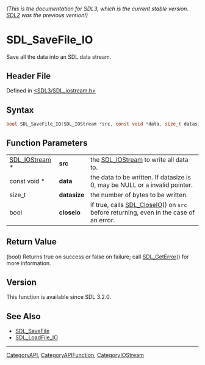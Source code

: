 ###### (This is the documentation for SDL3, which is the current stable version. [SDL2](https://wiki.libsdl.org/SDL2/) was the previous version!)
# SDL_SaveFile_IO

Save all the data into an SDL data stream.

## Header File

Defined in [<SDL3/SDL_iostream.h>](https://github.com/libsdl-org/SDL/blob/main/include/SDL3/SDL_iostream.h)

## Syntax

```c
bool SDL_SaveFile_IO(SDL_IOStream *src, const void *data, size_t datasize, bool closeio);
```

## Function Parameters

|                                |              |                                                                                                      |
| ------------------------------ | ------------ | ---------------------------------------------------------------------------------------------------- |
| [SDL_IOStream](SDL_IOStream) * | **src**      | the [SDL_IOStream](SDL_IOStream) to write all data to.                                               |
| const void *                   | **data**     | the data to be written. If datasize is 0, may be NULL or a invalid pointer.                          |
| size_t                         | **datasize** | the number of bytes to be written.                                                                   |
| bool                           | **closeio**  | if true, calls [SDL_CloseIO](SDL_CloseIO)() on `src` before returning, even in the case of an error. |

## Return Value

(bool) Returns true on success or false on failure; call
[SDL_GetError](SDL_GetError)() for more information.

## Version

This function is available since SDL 3.2.0.

## See Also

- [SDL_SaveFile](SDL_SaveFile)
- [SDL_LoadFile_IO](SDL_LoadFile_IO)

----
[CategoryAPI](CategoryAPI), [CategoryAPIFunction](CategoryAPIFunction), [CategoryIOStream](CategoryIOStream)

